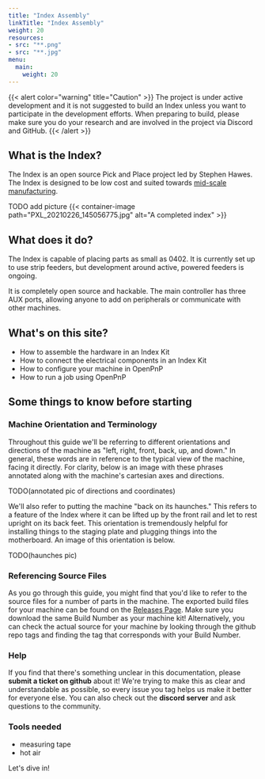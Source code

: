 ```yaml
---
title: "Index Assembly"
linkTitle: "Index Assembly"
weight: 20
resources:
- src: "**.png"
- src: "**.jpg"
menu:
  main:
    weight: 20
---
```


{{< alert color="warning" title="Caution" >}}
The project is under active development and it is not suggested to build an Index unless you want to participate in the development efforts. When preparing to build, please make sure you do your research and are involved in the project via Discord and GitHub.
{{< /alert >}}

## What is the Index?

The Index is an open source Pick and Place project led by Stephen Hawes. The Index is designed to be low cost and suited towards [mid-scale manufacturing](http://stephenhawes.com/level-2-manufacturing/).

TODO add picture
{{< container-image path="PXL_20210226_145056775.jpg" alt="A completed index" >}}

## What does it do?

The Index is capable of placing parts as small as 0402. It is currently set up to use strip feeders, but development around active, powered feeders is ongoing.

It is completely open source and hackable. The main controller has three AUX ports, allowing anyone to add on peripherals or communicate with other machines.

## What's on this site?

* How to assemble the hardware in an Index Kit
* How to connect the electrical components in an Index Kit
* How to configure your machine in OpenPnP
* How to run a job using OpenPnP

## Some things to know before starting

### Machine Orientation and Terminology

Throughout this guide we'll be referring to different orientations and directions of the machine as "left, right, front, back, up, and down." In general, these words are in reference to the typical view of the machine, facing it directly. For clarity, below is an image with these phrases annotated along with the machine's cartesian axes and directions.

TODO(annotated pic of directions and coordinates)

We'll also refer to putting the machine "back on its haunches." This refers to a feature of the Index where it can be lifted up by the front rail and let to rest upright on its back feet. This orientation is tremendously helpful for installing things to the staging plate and plugging things into the motherboard. An image of this orientation is below.

TODO(haunches pic)

### Referencing Source Files

As you go through this guide, you might find that you'd like to refer to the source files for a number of parts in the machine. The exported build files for your machine can be found on the [Releases Page](https://github.com/index-machines/index/releases). Make sure you download the same Build Number as your machine kit! Alternatively, you can check the actual source for your machine by looking through the github repo tags and finding the tag that corresponds with your Build Number.

### Help

If you find that there's something unclear in this documentation, please **submit a ticket on github** about it! We're trying to make this as clear and understandable as possible, so every issue you tag helps us make it better for everyone else. You can also check out the **discord server** and ask questions to the community.

### Tools needed
* measuring tape
* hot air

Let's dive in!

